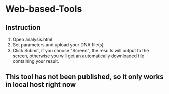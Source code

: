 # Web-based-Tools
## Instruction
1. Open analysis.html
2. Set parameters and upload your DNA file(s)
3. Click Submit, if you choose "Screen", the results will output to the screen, otherwise you will get an automatically downloaded file containing your result.

## This tool has not been published, so it only works in local host right now
